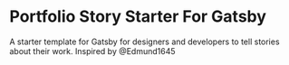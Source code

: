 # Portfolio Story Starter For Gatsby
A starter template for Gatsby for designers and developers to tell stories about their work. Inspired by @Edmund1645
